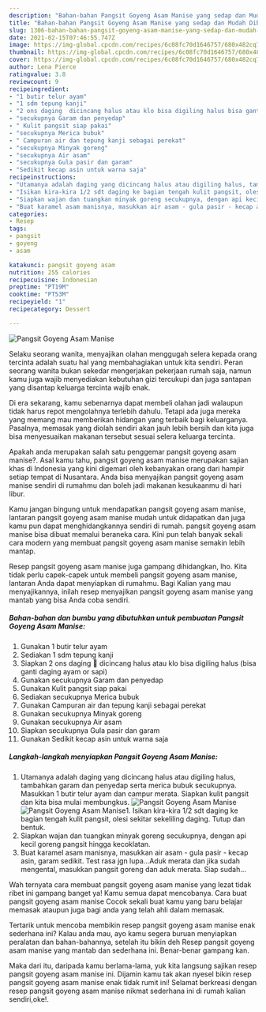 ```yaml
---
description: "Bahan-bahan Pangsit Goyeng Asam Manise yang sedap dan Mudah Dibuat"
title: "Bahan-bahan Pangsit Goyeng Asam Manise yang sedap dan Mudah Dibuat"
slug: 1306-bahan-bahan-pangsit-goyeng-asam-manise-yang-sedap-dan-mudah-dibuat
date: 2021-02-15T07:46:55.747Z
image: https://img-global.cpcdn.com/recipes/6c08fc70d1646757/680x482cq70/pangsit-goyeng-asam-manise-foto-resep-utama.jpg
thumbnail: https://img-global.cpcdn.com/recipes/6c08fc70d1646757/680x482cq70/pangsit-goyeng-asam-manise-foto-resep-utama.jpg
cover: https://img-global.cpcdn.com/recipes/6c08fc70d1646757/680x482cq70/pangsit-goyeng-asam-manise-foto-resep-utama.jpg
author: Lena Pierce
ratingvalue: 3.8
reviewcount: 9
recipeingredient:
- "1 butir telur ayam"
- "1 sdm tepung kanji"
- "2 ons daging  dicincang halus atau klo bisa digiling halus bisa ganti daging ayam or sapi"
- "secukupnya Garam dan penyedap"
- " Kulit pangsit siap pakai"
- "secukupnya Merica bubuk"
- " Campuran air dan tepung kanji sebagai perekat"
- "secukupnya Minyak goreng"
- "secukupnya Air asam"
- "secukupnya Gula pasir dan garam"
- "Sedikit kecap asin untuk warna saja"
recipeinstructions:
- "Utamanya adalah daging yang dicincang halus atau digiling halus, tambahkan garam dan penyedap serta merica bubuk secukupnya. Masukkan 1 butir telur ayam dan campur merata. Siapkan kulit pangsit dan kita bisa mulai membungkus."
- "Isikan kira-kira 1/2 sdt daging ke bagian tengah kulit pangsit, olesi sekitar sekeliling daging. Tutup dan bentuk."
- "Siapkan wajan dan tuangkan minyak goreng secukupnya, dengan api kecil goreng pangsit hingga kecoklatan."
- "Buat karamel asam manisnya, masukkan air asam - gula pasir - kecap asin, garam sedikit. Test rasa jgn lupa...Aduk merata dan jika sudah mengental, masukkan pangsit goreng dan aduk merata. Siap sudah..."
categories:
- Resep
tags:
- pangsit
- goyeng
- asam

katakunci: pangsit goyeng asam 
nutrition: 255 calories
recipecuisine: Indonesian
preptime: "PT19M"
cooktime: "PT53M"
recipeyield: "1"
recipecategory: Dessert

---
```



![Pangsit Goyeng Asam Manise](https://img-global.cpcdn.com/recipes/6c08fc70d1646757/680x482cq70/pangsit-goyeng-asam-manise-foto-resep-utama.jpg)

Selaku seorang wanita, menyajikan olahan menggugah selera kepada orang tercinta adalah suatu hal yang membahagiakan untuk kita sendiri. Peran seorang  wanita bukan sekedar mengerjakan pekerjaan rumah saja, namun kamu juga wajib menyediakan kebutuhan gizi tercukupi dan juga santapan yang disantap keluarga tercinta wajib enak.

Di era  sekarang, kamu sebenarnya dapat membeli olahan jadi walaupun tidak harus repot mengolahnya terlebih dahulu. Tetapi ada juga mereka yang memang mau memberikan hidangan yang terbaik bagi keluarganya. Pasalnya, memasak yang diolah sendiri akan jauh lebih bersih dan kita juga bisa menyesuaikan makanan tersebut sesuai selera keluarga tercinta. 



Apakah anda merupakan salah satu penggemar pangsit goyeng asam manise?. Asal kamu tahu, pangsit goyeng asam manise merupakan sajian khas di Indonesia yang kini digemari oleh kebanyakan orang dari hampir setiap tempat di Nusantara. Anda bisa menyajikan pangsit goyeng asam manise sendiri di rumahmu dan boleh jadi makanan kesukaanmu di hari libur.

Kamu jangan bingung untuk mendapatkan pangsit goyeng asam manise, lantaran pangsit goyeng asam manise mudah untuk didapatkan dan juga kamu pun dapat menghidangkannya sendiri di rumah. pangsit goyeng asam manise bisa dibuat memalui beraneka cara. Kini pun telah banyak sekali cara modern yang membuat pangsit goyeng asam manise semakin lebih mantap.

Resep pangsit goyeng asam manise juga gampang dihidangkan, lho. Kita tidak perlu capek-capek untuk membeli pangsit goyeng asam manise, lantaran Anda dapat menyiapkan di rumahmu. Bagi Kalian yang mau menyajikannya, inilah resep menyajikan pangsit goyeng asam manise yang mantab yang bisa Anda coba sendiri.

<!--inarticleads1-->

##### Bahan-bahan dan bumbu yang dibutuhkan untuk pembuatan Pangsit Goyeng Asam Manise:

1. Gunakan 1 butir telur ayam
1. Sediakan 1 sdm tepung kanji
1. Siapkan 2 ons daging 🐷 dicincang halus atau klo bisa digiling halus (bisa ganti daging ayam or sapi)
1. Gunakan secukupnya Garam dan penyedap
1. Gunakan  Kulit pangsit siap pakai
1. Sediakan secukupnya Merica bubuk
1. Gunakan  Campuran air dan tepung kanji sebagai perekat
1. Gunakan secukupnya Minyak goreng
1. Gunakan secukupnya Air asam
1. Siapkan secukupnya Gula pasir dan garam
1. Gunakan Sedikit kecap asin untuk warna saja




<!--inarticleads2-->

##### Langkah-langkah menyiapkan Pangsit Goyeng Asam Manise:

1. Utamanya adalah daging yang dicincang halus atau digiling halus, tambahkan garam dan penyedap serta merica bubuk secukupnya. Masukkan 1 butir telur ayam dan campur merata. Siapkan kulit pangsit dan kita bisa mulai membungkus.
<img src="https://img-global.cpcdn.com/steps/621fcca8e6a36cf5/160x128cq70/pangsit-goyeng-asam-manise-langkah-memasak-1-foto.jpg" alt="Pangsit Goyeng Asam Manise"><img src="https://img-global.cpcdn.com/steps/e5b09d11a5ee83f5/160x128cq70/pangsit-goyeng-asam-manise-langkah-memasak-1-foto.jpg" alt="Pangsit Goyeng Asam Manise">1. Isikan kira-kira 1/2 sdt daging ke bagian tengah kulit pangsit, olesi sekitar sekeliling daging. Tutup dan bentuk.
1. Siapkan wajan dan tuangkan minyak goreng secukupnya, dengan api kecil goreng pangsit hingga kecoklatan.
1. Buat karamel asam manisnya, masukkan air asam - gula pasir - kecap asin, garam sedikit. Test rasa jgn lupa...Aduk merata dan jika sudah mengental, masukkan pangsit goreng dan aduk merata. Siap sudah...




Wah ternyata cara membuat pangsit goyeng asam manise yang lezat tidak ribet ini gampang banget ya! Kamu semua dapat mencobanya. Cara buat pangsit goyeng asam manise Cocok sekali buat kamu yang baru belajar memasak ataupun juga bagi anda yang telah ahli dalam memasak.

Tertarik untuk mencoba membikin resep pangsit goyeng asam manise enak sederhana ini? Kalau anda mau, ayo kamu segera buruan menyiapkan peralatan dan bahan-bahannya, setelah itu bikin deh Resep pangsit goyeng asam manise yang mantab dan sederhana ini. Benar-benar gampang kan. 

Maka dari itu, daripada kamu berlama-lama, yuk kita langsung sajikan resep pangsit goyeng asam manise ini. Dijamin kamu tak akan nyesel bikin resep pangsit goyeng asam manise enak tidak rumit ini! Selamat berkreasi dengan resep pangsit goyeng asam manise nikmat sederhana ini di rumah kalian sendiri,oke!.

